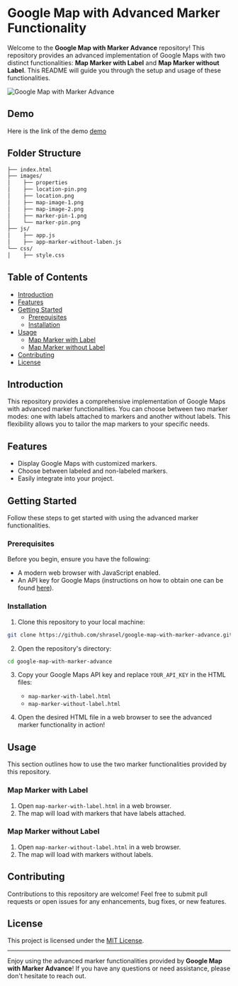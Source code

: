 



# Google Map with Advanced Marker Functionality

Welcome to the **Google Map with Marker Advance** repository! This repository provides an advanced implementation of Google Maps with two distinct functionalities: **Map Marker with Label** and **Map Marker without Label**. This README will guide you through the setup and usage of these functionalities.

![Google Map with Marker Advance](https://shrasel.github.io/google-map-with-marker-advance/images/map-image-1.png)


## Demo

Here is the link of the demo
[demo](https://shrasel.github.io/google-map-with-marker-advance/)


## Folder Structure
```bash
├── index.html
├── images/
│    ├── properties
│    ├── location-pin.png
│    ├── location.png
│    ├── map-image-1.png
│    ├── map-image-2.png
│    ├── marker-pin-1.png
│    └── marker-pin.png
├── js/
│    ├── app.js
│    ├── app-marker-without-laben.js
└── css/
│    ├── style.css
```

## Table of Contents

- [Introduction](#introduction)
- [Features](#features)
- [Getting Started](#getting-started)
  - [Prerequisites](#prerequisites)
  - [Installation](#installation)
- [Usage](#usage)
  - [Map Marker with Label](#map-marker-with-label)
  - [Map Marker without Label](#map-marker-without-label)
- [Contributing](#contributing)
- [License](#license)

## Introduction

This repository provides a comprehensive implementation of Google Maps with advanced marker functionalities. You can choose between two marker modes: one with labels attached to markers and another without labels. This flexibility allows you to tailor the map markers to your specific needs.

## Features

- Display Google Maps with customized markers.
- Choose between labeled and non-labeled markers.
- Easily integrate into your project.

## Getting Started

Follow these steps to get started with using the advanced marker functionalities.

### Prerequisites

Before you begin, ensure you have the following:

- A modern web browser with JavaScript enabled.
- An API key for Google Maps (instructions on how to obtain one can be found [here](https://developers.google.com/maps/gmp-get-started#api-key)).

### Installation

1. Clone this repository to your local machine:

```bash
git clone https://github.com/shrasel/google-map-with-marker-advance.git
```

2. Open the repository's directory:

```bash
cd google-map-with-marker-advance
```

3. Copy your Google Maps API key and replace `YOUR_API_KEY` in the HTML files:

   - `map-marker-with-label.html`
   - `map-marker-without-label.html`

4. Open the desired HTML file in a web browser to see the advanced marker functionality in action!

## Usage

This section outlines how to use the two marker functionalities provided by this repository.

### Map Marker with Label

1. Open `map-marker-with-label.html` in a web browser.
2. The map will load with markers that have labels attached.

### Map Marker without Label

1. Open `map-marker-without-label.html` in a web browser.
2. The map will load with markers without labels.

## Contributing

Contributions to this repository are welcome! Feel free to submit pull requests or open issues for any enhancements, bug fixes, or new features.


## License

This project is licensed under the [MIT License](LICENSE).

---

Enjoy using the advanced marker functionalities provided by **Google Map with Marker Advance**! If you have any questions or need assistance, please don't hesitate to reach out.
